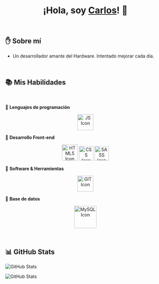 <h1 align="center">¡Hola, soy <a href="#" target="_blank">Carlos</a>! 👋</h1>

<br>

<!-- Sobre mi -->
## :raised_hand: Sobre mí

* Un desarrollador amante del Hardware. Intentado mejorar cada día.

<br>

<!-- Habilidades -->
## :books: Mis Habilidades
<br>

:pushpin: **Lenguajes de programación**

<p align="center"> 
    <!-- JAVA ICON -->
    <!--<img src="https://img.icons8.com/color/2x/java-coffee-cup-logo.png" width="55px" title="Java" alt="Java Icon">-->
    <!-- JS ICON -->
    <img src="https://img.icons8.com/color/344/javascript--v1.png" width="50px" title="Javascript" alt="JS Icon"> 
</p>

:pushpin: **Desarrollo Front-end**

<p align="center"> 
    <!-- HTML ICON -->
    <img src="https://www.freepnglogos.com/uploads/html5-logo-png/html5-logo-html-logo-0.png" width="50px" title="HTML5" alt="HTML5 Icon">
    <!-- CSS3 ICON -->
    <img src="https://www.freepnglogos.com/uploads/html5-logo-png/html5-logo-opencode-css-8.png" width="45px" title="CSS3" alt="CSS Icon">
    <!-- SASS ICON -->
    <img src="https://sass-lang.com/assets/img/styleguide/seal-color-aef0354c.png" width="45px" title="SASS" alt="SASS Icon">
</p>

:pushpin: **Software & Herramientas**

<p align="center"> 
    <!-- GIT ICON -->
    <img src="https://seeklogo.com/images/G/git-logo-CD8D6F1C09-seeklogo.com.png" width="50px" title="GIT" alt="GIT Icon">
</p>

:pushpin: **Base de datos**

<p align="center"> 
    <!-- MySQL ICON -->
    <img src="https://seeklogo.com/images/M/MySQL-logo-F6FF285A58-seeklogo.com.png" width="70px" title="MySQL" alt="MySQL Icon">
</p>

<br>

<!-- Stats -->

## 📊 GitHub Stats

![GitHub Stats](https://github-readme-stats.vercel.app/api?username=carlos-marte)

![GitHub Stats](https://github-readme-stats.vercel.app/api/top-langs?username=carlos-marte&langs_count=10&show_icons=true&locale=en&layout=compact)

